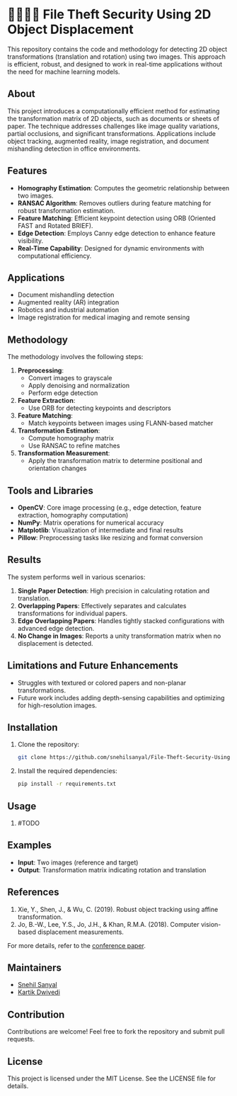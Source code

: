 # 🕵🏻‍♂️📂 File Theft Security Using 2D Object Displacement
This repository contains the code and methodology for detecting 2D object transformations (translation and rotation) using two images. This approach is efficient, robust, and designed to work in real-time applications without the need for machine learning models.

## About
This project introduces a computationally efficient method for estimating the transformation matrix of 2D objects, such as documents or sheets of paper. The technique addresses challenges like image quality variations, partial occlusions, and significant transformations. Applications include object tracking, augmented reality, image registration, and document mishandling detection in office environments.

## Features
- **Homography Estimation**: Computes the geometric relationship between two images.
- **RANSAC Algorithm**: Removes outliers during feature matching for robust transformation estimation.
- **Feature Matching**: Efficient keypoint detection using ORB (Oriented FAST and Rotated BRIEF).
- **Edge Detection**: Employs Canny edge detection to enhance feature visibility.
- **Real-Time Capability**: Designed for dynamic environments with computational efficiency.

## Applications
- Document mishandling detection
- Augmented reality (AR) integration
- Robotics and industrial automation
- Image registration for medical imaging and remote sensing

## Methodology
The methodology involves the following steps:
1. **Preprocessing**:
   - Convert images to grayscale
   - Apply denoising and normalization
   - Perform edge detection
2. **Feature Extraction**:
   - Use ORB for detecting keypoints and descriptors
3. **Feature Matching**:
   - Match keypoints between images using FLANN-based matcher
4. **Transformation Estimation**:
   - Compute homography matrix
   - Use RANSAC to refine matches
5. **Transformation Measurement**:
   - Apply the transformation matrix to determine positional and orientation changes

## Tools and Libraries
- **OpenCV**: Core image processing (e.g., edge detection, feature extraction, homography computation)
- **NumPy**: Matrix operations for numerical accuracy
- **Matplotlib**: Visualization of intermediate and final results
- **Pillow**: Preprocessing tasks like resizing and format conversion

## Results
The system performs well in various scenarios:
1. **Single Paper Detection**: High precision in calculating rotation and translation.
2. **Overlapping Papers**: Effectively separates and calculates transformations for individual papers.
3. **Edge Overlapping Papers**: Handles tightly stacked configurations with advanced edge detection.
4. **No Change in Images**: Reports a unity transformation matrix when no displacement is detected.

## Limitations and Future Enhancements
- Struggles with textured or colored papers and non-planar transformations.
- Future work includes adding depth-sensing capabilities and optimizing for high-resolution images.

## Installation
1. Clone the repository:
   ```bash
   git clone https://github.com/snehilsanyal/File-Theft-Security-Using-2D-Object-Displacement.git
   ```
2. Install the required dependencies:
   ```bash
   pip install -r requirements.txt
   ```

## Usage
1. #TODO

## Examples
- **Input**: Two images (reference and target)
- **Output**: Transformation matrix indicating rotation and translation

## References
1. Xie, Y., Shen, J., & Wu, C. (2019). Robust object tracking using affine transformation.
2. Jo, B.-W., Lee, Y.S., Jo, J.H., & Khan, R.M.A. (2018). Computer vision-based displacement measurements.

For more details, refer to the [conference paper](https://github.com/Kartik8Dwivedi/File-Theft-Security).

## Maintainers
- [Snehil Sanyal](https://github.com/snehilsanyal)
- [Kartik Dwivedi](https://github.com/kartik8dwivedi)

## Contribution
Contributions are welcome! Feel free to fork the repository and submit pull requests.

## License
This project is licensed under the MIT License. See the LICENSE file for details.
